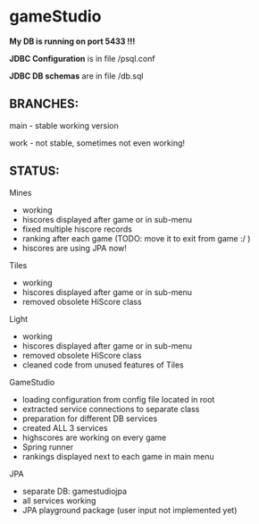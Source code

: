 # gameStudio

**My DB is running on port 5433 !!!**

**JDBC Configuration** is in file /psql.conf

**JDBC DB schemas** are in file /db.sql

BRANCHES:
---
main - stable working version

work - not stable, sometimes not even working!

STATUS:
---

Mines
- working
- hiscores displayed after game or in sub-menu
- fixed multiple hiscore records
- ranking after each game (TODO: move it to exit from game :/ )
- hiscores are using JPA now!

Tiles
- working
- hiscores displayed after game or in sub-menu
- removed obsolete HiScore class

Light
- working
- hiscores displayed after game or in sub-menu
- removed obsolete HiScore class
- cleaned code from unused features of Tiles

GameStudio
- loading configuration from config file located in root
- extracted service connections to separate class
- preparation for different DB services
- created ALL 3 services
- highscores are working on every game
- Spring runner
- rankings displayed next to each game in main menu

JPA
- separate DB: gamestudiojpa
- all services working
- JPA playground package (user input not implemented yet)



